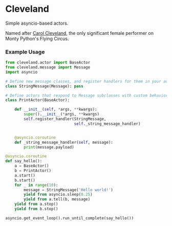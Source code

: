 # Cleveland

Simple asyncio-based actors.

Named after [Carol Cleveland](http://en.wikipedia.org/wiki/Carol_Cleveland), the only significant female performer on Monty
Python's Flying Circus.

### Example Usage

```python
from cleveland.actor import BaseActor
from cleveland.message import Message
import asyncio

# Define new message classes, and register handlers for them in your actors.
class StringMessage(Message): pass

# Define actors that respond to Message subclasses with custom behavior.
class PrintActor(BaseActor):

    def __init__(self, *args, **kwargs):
        super().__init__(*args, **kwargs)
        self.register_handler(StringMessage,
                              self._string_message_handler)


    @asyncio.coroutine
    def _string_message_handler(self, message):
        print(message.payload)

@asyncio.coroutine
def say_hello():
    a = BaseActor()
    b = PrintActor()
    a.start()
    b.start()
    for _ in range(10):
        message = StringMessage('Hello world!')
        yield from asyncio.sleep(0.25)
        yield from a.tell(b, message)
    yield from a.stop()
    yield from b.stop()

asyncio.get_event_loop().run_until_complete(say_hello())
```
